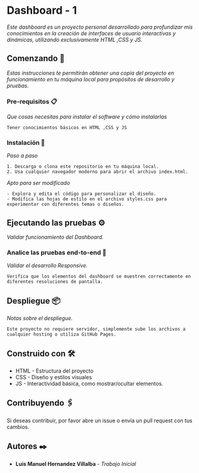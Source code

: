 # Dashboard - 1

_Este dashboard es un proyecto personal desarrollado para profundizar mis conocimientos en la creación de interfaces de usuario interactivas y dinámicas, utilizando exclusivamente HTML ,CSS y JS._

## Comenzando 🚀

_Estas instrucciones te permitirán obtener una copia del proyecto en funcionamiento en tu máquina local para propósitos de desarrollo y pruebas._

### Pre-requisitos 📋

_Que cosas necesitas para instalar el software y cómo instalarlas_

```
Tener conocimientos básicos en HTML ,CSS y JS
```

### Instalación 🔧

_Paso a paso_

```
1. Descarga o clona este repositorio en tu máquina local.
2. Usa cualquier navegador moderno para abrir el archivo index.html.
```

_Apto para ser modificado_

```
- Explora y edita el código para personalizar el diseño.
- Modifica las hojas de estilo en el archivo styles.css para experimentar con diferentes temas o diseños.
```

## Ejecutando las pruebas ⚙️

_Validar funcionamiento del Dashboard._

### Analice las pruebas end-to-end 🔩

_Validar el desarrollo Responsive._

```
Verifica que los elementos del dashboard se muestren correctamente en diferentes resoluciones de pantalla.
```

## Despliegue 📦

_Notas sobre el despliegue._

```
Este proyecto no requiere servidor, simplemente sube los archivos a cualquier hosting o utiliza GitHub Pages.
```

## Construido con 🛠️

* HTML - Estructura del proyecto
* CSS - Diseño y estilos visuales
* JS - Interactividad básica, como mostrar/ocultar elementos.

## Contribuyendo 🖇️

Si deseas contribuir, por favor abre un issue o envía un pull request con tus cambios.

## Autores ✒️

* **Luis Manuel Hernandez Villalba** - *Trabajo Inicial*


